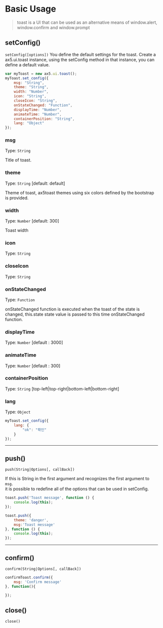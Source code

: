# Basic Usage
> toast is a UI that can be used as an alternative means of window.alert, window.confirm and window.prompt

## setConfig()
`setConfig([options])`
You define the default settings for the toast. Create a ax5.ui.toast instance, using the setConfig method in that instance, you can define a default value.
 
```js
var myToast = new ax5.ui.toast();
myToast.set_config({
    msg: "String",
    theme: "String",
    width: "Number", 
    icon: "String",
    closeIcon: "String",
    onStateChanged: "Function",
    displayTime: "Number",
    animateTime: "Number",
    containerPosition: "String",
    lang: "Object"
});
```


### msg

Type: `String`  

Title of toast.


### theme

Type: `String`  [default: default]

Theme of toast, ax5toast themes using six colors defined by the bootstrap is provided.


### width

Type: `Number` [default: 300]

Toast width


### icon

Type: `String`


### closeIcon

Type: `String`


### onStateChanged

Type: `Function`  

onStateChanged function is executed when the toast of the state is changed,
this.state state value is passed to this time onStateChanged function.


### displayTime

Type: `Number` [default : 3000]



### animateTime

Type: `Number` [default : 300]



### containerPosition

Type: `String` [top-left|top-right|bottom-left|bottom-right]



### lang

Type: `Object`

```js
myToast.set_config({
    lang: {
        "ok": "확인"
    }
});
```


- - -

## push()
`push(String|Options[, callBack])`

If this is String in the first argument and recognizes the first argument to `msg`.  
it is possible to redefine all of the options that can be used in setConfig.  

```js
toast.push('Toast message', function () {
    console.log(this);
});

toast.push({
    theme: 'danger',
    msg:'Toast message'
}, function () {
    console.log(this);
});
```

- - -

## confirm()
`confirm(String|Options[, callBack])`

```js
confirmToast.confirm({
    msg: 'Confirm message'
}, function(){

});
```

## close()
`close()`